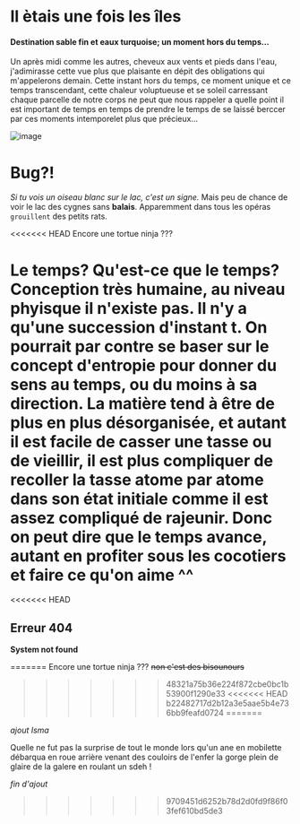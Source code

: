 <h1 id="markdowntales">Il ètais une fois les îles</h1>

<h4 id="Destinationsablefineteauturquoise">Destination sable fin et eaux turquoise; un moment hors du temps...</h4>

Un après midi comme les autres, cheveux aux vents et pieds dans l'eau, j'adimirasse cette vue plus que plaisante en dépit des obligations qui m'appelerons demain.
Cette instant hors du temps, ce moment unique et ce temps transcendant, cette chaleur voluptueuse et se soleil carressant chaque parcelle de notre corps ne peut que nous rappeler a quelle point il est important de temps en temps de prendre le temps de se laissé berccer par ces moments intemporelet plus que précieux...
<p><img src="https://images.pexels.com/photos/248797/pexels-photo-248797.jpeg?auto=compress&amp;cs=tinysrgb&amp;h=750&amp;w=1260" alt="image" /></p></li>

# Bug?!
*Si tu vois un oiseau blanc sur le lac, c'est un signe.* Mais peu de chance de voir le lac des cygnes sans **balais**. Apparemment dans tous les opéras `grouillent` des petits rats.

<<<<<<< HEAD
Encore une tortue ninja ???

Le temps? Qu'est-ce que le temps? Conception très humaine, au niveau phyisque il n'existe pas. Il n'y a qu'une succession d'instant t. On pourrait par contre se baser sur le concept d'entropie pour donner du sens au temps, ou du moins à sa direction. La matière tend à être de plus en plus désorganisée, et autant il est facile de casser une tasse ou de vieillir, il est plus compliquer de recoller la tasse atome par atome dans son état initiale comme il est assez compliqué de rajeunir. Donc on peut dire que le temps avance, autant en profiter sous les cocotiers et faire ce qu'on aime  ^^ 
=======
<<<<<<< HEAD
## Erreur 404  
**System not found**  

=======
Encore une tortue ninja ???
~~non c'est des bisounours~~
>>>>>>> 48321a75b36e224f872cbe0bc1b53900f1290e33
<<<<<<< HEAD
>>>>>>> b22482717d2b12a3e5aae5b4e736bb9feafd0724
=======


*ajout Isma*

Quelle ne fut pas la surprise de tout le monde lors qu'un ane en mobilette débarqua en roue arrière venant des couloirs de l'enfer la gorge plein de glaire de la galere en roulant un sdeh ! 

*fin d'ajout*
>>>>>>> 9709451d6252b78d2d0fd9f86f03fef610bd5de3
